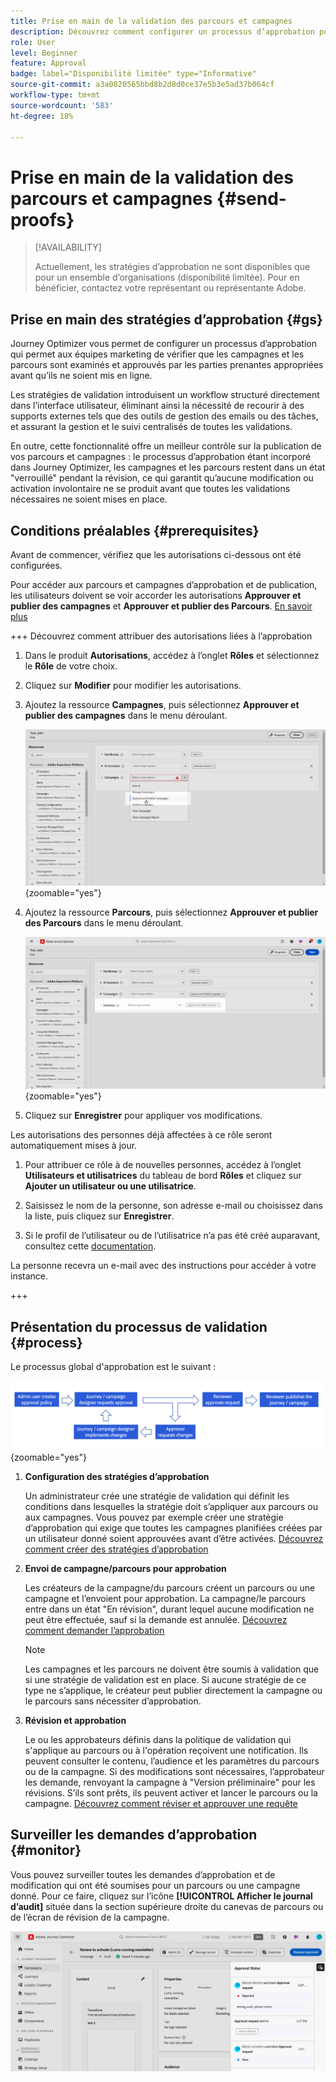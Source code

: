 ```yaml
---
title: Prise en main de la validation des parcours et campagnes
description: Découvrez comment configurer un processus d’approbation pour vos parcours et campagnes.
role: User
level: Beginner
feature: Approval
badge: label="Disponibilité limitée" type="Informative"
source-git-commit: a3a0820565bbd8b2d8d0ce37e5b3e5ad37b064cf
workflow-type: tm+mt
source-wordcount: '583'
ht-degree: 18%

---
```



# Prise en main de la validation des parcours et campagnes {#send-proofs}

>[!AVAILABILITY]
>
> Actuellement, les stratégies d’approbation ne sont disponibles que pour un ensemble d’organisations (disponibilité limitée). Pour en bénéficier, contactez votre représentant ou représentante Adobe.

## Prise en main des stratégies d’approbation {#gs}

Journey Optimizer vous permet de configurer un processus d’approbation qui permet aux équipes marketing de vérifier que les campagnes et les parcours sont examinés et approuvés par les parties prenantes appropriées avant qu’ils ne soient mis en ligne.

Les stratégies de validation introduisent un workflow structuré directement dans l’interface utilisateur, éliminant ainsi la nécessité de recourir à des supports externes tels que des outils de gestion des emails ou des tâches, et assurant la gestion et le suivi centralisés de toutes les validations.

En outre, cette fonctionnalité offre un meilleur contrôle sur la publication de vos parcours et campagnes : le processus d’approbation étant incorporé dans Journey Optimizer, les campagnes et les parcours restent dans un état &quot;verrouillé&quot; pendant la révision, ce qui garantit qu’aucune modification ou activation involontaire ne se produit avant que toutes les validations nécessaires ne soient mises en place.

## Conditions préalables {#prerequisites}

Avant de commencer, vérifiez que les autorisations ci-dessous ont été configurées.

Pour accéder aux parcours et campagnes d’approbation et de publication, les utilisateurs doivent se voir accorder les autorisations **Approuver et publier des campagnes** et **Approuver et publier des Parcours**. [En savoir plus](../administration/permissions.md)

+++  Découvrez comment attribuer des autorisations liées à l’approbation

1. Dans le produit **Autorisations**, accédez à l’onglet **Rôles** et sélectionnez le **Rôle** de votre choix.

1. Cliquez sur **Modifier** pour modifier les autorisations.

1. Ajoutez la ressource **Campagnes**, puis sélectionnez **Approuver et publier des campagnes** dans le menu déroulant.

   ![](assets/permissions_approval.png){zoomable="yes"}

1. Ajoutez la ressource **Parcours**, puis sélectionnez **Approuver et publier des Parcours** dans le menu déroulant.

   ![](assets/permissions_approval_2.png){zoomable="yes"}

1. Cliquez sur **Enregistrer** pour appliquer vos modifications.

Les autorisations des personnes déjà affectées à ce rôle seront automatiquement mises à jour.

1. Pour attribuer ce rôle à de nouvelles personnes, accédez à l’onglet **Utilisateurs et utilisatrices** du tableau de bord **Rôles** et cliquez sur **Ajouter un utilisateur ou une utilisatrice**.

1. Saisissez le nom de la personne, son adresse e-mail ou choisissez dans la liste, puis cliquez sur **Enregistrer**.

1. Si le profil de l’utilisateur ou de l’utilisatrice n’a pas été créé auparavant, consultez cette [documentation](https://experienceleague.adobe.com/fr/docs/experience-platform/access-control/abac/permissions-ui/users).

La personne recevra un e-mail avec des instructions pour accéder à votre instance.

+++

## Présentation du processus de validation {#process}

Le processus global d&#39;approbation est le suivant :

![](assets/approval-process.png){zoomable="yes"}

1. **Configuration des stratégies d’approbation**

   Un administrateur crée une stratégie de validation qui définit les conditions dans lesquelles la stratégie doit s’appliquer aux parcours ou aux campagnes. Vous pouvez par exemple créer une stratégie d’approbation qui exige que toutes les campagnes planifiées créées par un utilisateur donné soient approuvées avant d’être activées. [Découvrez comment créer des stratégies d’approbation](approval-policies.md)

1. **Envoi de campagne/parcours pour approbation**

   Les créateurs de la campagne/du parcours créent un parcours ou une campagne et l’envoient pour approbation. La campagne/le parcours entre dans un état &quot;En révision&quot;, durant lequel aucune modification ne peut être effectuée, sauf si la demande est annulée. [Découvrez comment demander l’approbation](request-approval.md)

   >[!NOTE]
   >
   >Les campagnes et les parcours ne doivent être soumis à validation que si une stratégie de validation est en place. Si aucune stratégie de ce type ne s’applique, le créateur peut publier directement la campagne ou le parcours sans nécessiter d’approbation.

1. **Révision et approbation**

   Le ou les approbateurs définis dans la politique de validation qui s&#39;applique au parcours ou à l&#39;opération reçoivent une notification. Ils peuvent consulter le contenu, l’audience et les paramètres du parcours ou de la campagne. Si des modifications sont nécessaires, l’approbateur les demande, renvoyant la campagne à &quot;Version préliminaire&quot; pour les révisions. S’ils sont prêts, ils peuvent activer et lancer le parcours ou la campagne. [Découvrez comment réviser et approuver une requête](review-approve-request.md)

## Surveiller les demandes d’approbation {#monitor}

Vous pouvez surveiller toutes les demandes d’approbation et de modification qui ont été soumises pour un parcours ou une campagne donné. Pour ce faire, cliquez sur l’icône **[!UICONTROL Afficher le journal d’audit]** située dans la section supérieure droite du canevas de parcours ou de l’écran de révision de la campagne.

![](assets/monitor-requests.png)
